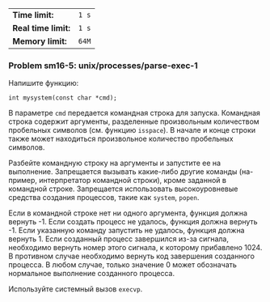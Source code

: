 |                      |       |
|----------------------|-------|
| **Time limit:**      | `1 s` |
| **Real time limit:** | `1 s` |
| **Memory limit:**    | `64M` |


### Problem sm16-5: unix/processes/parse-exec-1

Напишите функцию:

    
    
    int mysystem(const char *cmd);

В параметре `cmd` передается командная строка для запуска. Командная строка содержит аргументы,
разделенные произвольным количеством пробельных символов (см. функцию `isspace`). В начале и конце
строки также может находиться произвольное количество пробельных символов.

Разбейте командную строку на аргументы и запустите ее на выполнение. Запрещается вызывать какие-либо
другие команды (на- пример, интерпретатор командной строки), кроме заданной в командной строке.
Запрещается использовать высокоуровневые средства создания процессов, такие как `system`, `popen`.

Если в командной строке нет ни одного аргумента, функция должна вернуть -1. Если создать процесс не
удалось, функция должна вернуть -1. Если указанную команду запустить не удалось, функция должна
вернуть 1. Если созданный процесс завершился из-за сигнала, необходимо вернуть номер этого сигнала,
к которому прибавлено 1024. В противном случае необходимо вернуть код завершения созданного
процесса. В любом случае, только значение 0 может обозначать нормальное выполнение созданного
процесса.

Используйте системный вызов `execvp`.

